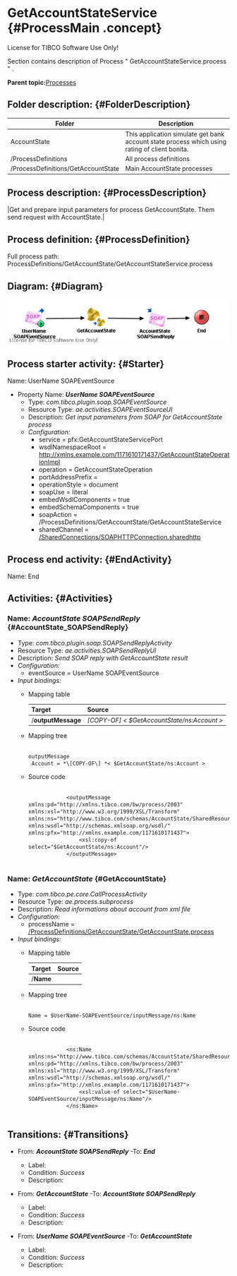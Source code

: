# GetAccountStateService {#ProcessMain .concept}

License for TIBCO Software Use Only!

Section contains description of Process " GetAccountStateService.process " .

**Parent topic:**[Processes](../../../../projects/AccountState/common/process.md)

## Folder description: {#FolderDescription}

|Folder|Description|
|------|-----------|
|AccountState|This application simulate get bank account state process which using rating of client bonita.|
|/ProcessDefinitions|All process definitions|
|/ProcessDefinitions/GetAccountState|Main AccountState processes|

## Process description: {#ProcessDescription}

|Get and prepare input parameters for process GetAccountState. Them send request with AccountState.|

## Process definition: {#ProcessDefinition}

Full process path: ProcessDefinitions/GetAccountState/GetAccountStateService.process

## Diagram: {#Diagram}

![](GetAccountStateService.process.png)

## Process starter activity: {#Starter}

Name: UserName SOAPEventSource

-   Property Name: ***UserName SOAPEventSource***
    -   Type: *com.tibco.plugin.soap.SOAPEventSource*
    -   Resource Type: *ae.activities.SOAPEventSourceUI*
    -   Description: *Get input parameters from SOAP for GetAccountState process*
    -   *Configuration:*
        -   service = pfx:GetAccountStateServicePort
        -   wsdlNamespaceRoot = http://xmlns.example.com/1171610171437/GetAccountStateOperationImpl
        -   operation = GetAccountStateOperation
        -   portAddressPrefix =
        -   operationStyle = document
        -   soapUse = literal
        -   embedWsdlComponents = true
        -   embedSchemaComponents = true
        -   soapAction = /ProcessDefinitions/GetAccountState/GetAccountStateService
        -   sharedChannel = [/SharedConnections/SOAPHTTPConnection.sharedhttp](../../SharedConnections/SOAPHTTPConnection.sharedhttp.md)

## Process end activity: {#EndActivity}

Name: End

## Activities: {#Activities}

### Name: ***AccountState SOAPSendReply*** {#AccountState_SOAPSendReply}

-   Type: *com.tibco.plugin.soap.SOAPSendReplyActivity*
-   Resource Type: *ae.activities.SOAPSendReplyUI*
-   Description: *Send SOAP reply with GetAccountState result*
-   *Configuration:*
    -   eventSource = UserName SOAPEventSource
-   *Input bindings:*
    -   Mapping table

        |Target|Source|
        |------|------|
        |/**outputMessage**|*\[COPY-OF\] < \$GetAccountState/ns:Account \>*|

    -   Mapping tree

        ```
        
        outputMessage
         Account = *\[COPY-OF\] *< $GetAccountState/ns:Account >
        ```

    -   Source code

        ```
        
                    <outputMessage xmlns:pd="http://xmlns.tibco.com/bw/process/2003" xmlns:xsl="http://www.w3.org/1999/XSL/Transform" xmlns:ns="http://www.tibco.com/schemas/AccountState/SharedResources/Schema.xsd" xmlns:wsdl="http://schemas.xmlsoap.org/wsdl/" xmlns:pfx="http://xmlns.example.com/1171610171437">
                        <xsl:copy-of select="$GetAccountState/ns:Account"/>
                    </outputMessage>
                
        ```


### Name: ***GetAccountState*** {#GetAccountState}

-   Type: *com.tibco.pe.core.CallProcessActivity*
-   Resource Type: *ae.process.subprocess*
-   Description: *Read informations about account from xml file*
-   *Configuration:*
    -   processName = [/ProcessDefinitions/GetAccountState/GetAccountState.process](GetAccountState.process.md)
-   *Input bindings:*
    -   Mapping table

        |Target|Source|
        |------|------|
        |/**Name**| |

    -   Mapping tree

        ```
        
        Name = $UserName-SOAPEventSource/inputMessage/ns:Name
        ```

    -   Source code

        ```
        
                    <ns:Name xmlns:ns="http://www.tibco.com/schemas/AccountState/SharedResources/Schema.xsd" xmlns:pd="http://xmlns.tibco.com/bw/process/2003" xmlns:xsl="http://www.w3.org/1999/XSL/Transform" xmlns:wsdl="http://schemas.xmlsoap.org/wsdl/" xmlns:pfx="http://xmlns.example.com/1171610171437">
                        <xsl:value-of select="$UserName-SOAPEventSource/inputMessage/ns:Name"/>
                    </ns:Name>
                
        ```


## Transitions: {#Transitions}

-   From: ***AccountState SOAPSendReply*** -To: ***End***
    -   Label:
    -   Condition: *Success*
    -   Description:

-   From: ***GetAccountState*** -To: ***AccountState SOAPSendReply***
    -   Label:
    -   Condition: *Success*
    -   Description:

-   From: ***UserName SOAPEventSource*** -To: ***GetAccountState***
    -   Label:
    -   Condition: *Success*
    -   Description:

